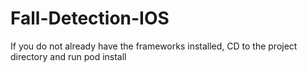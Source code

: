 # Fall-Detection-IOS

If you do not already have the frameworks installed, CD to the project directory and run
pod install
